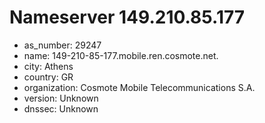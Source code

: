 # Nameserver 149.210.85.177

* as_number: 29247
* name: 149-210-85-177.mobile.ren.cosmote.net.
* city: Athens
* country: GR
* organization: Cosmote Mobile Telecommunications S.A.
* version: Unknown
* dnssec: Unknown
